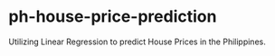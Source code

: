 # ph-house-price-prediction
Utilizing Linear Regression to predict House Prices in the Philippines.
